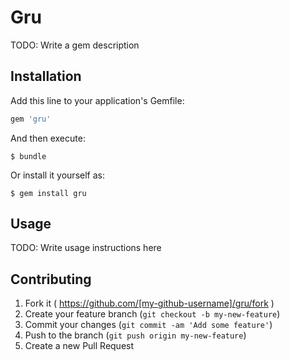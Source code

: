 # Gru

TODO: Write a gem description

## Installation

Add this line to your application's Gemfile:

```ruby
gem 'gru'
```

And then execute:

    $ bundle

Or install it yourself as:

    $ gem install gru

## Usage

TODO: Write usage instructions here

## Contributing

1. Fork it ( https://github.com/[my-github-username]/gru/fork )
2. Create your feature branch (`git checkout -b my-new-feature`)
3. Commit your changes (`git commit -am 'Add some feature'`)
4. Push to the branch (`git push origin my-new-feature`)
5. Create a new Pull Request
